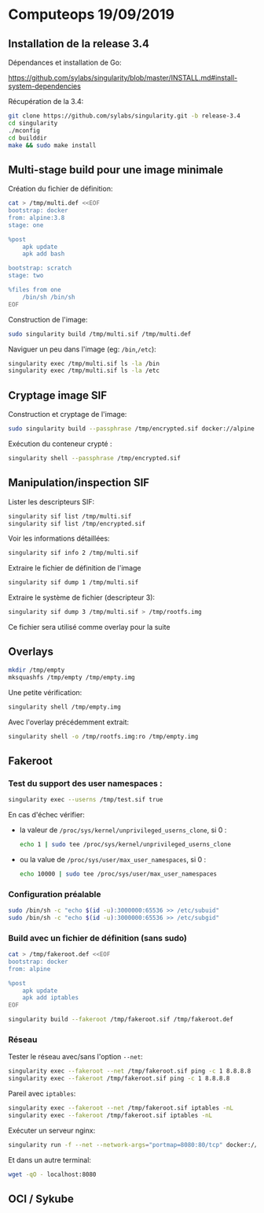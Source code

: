 # Computeops 19/09/2019

## Installation de la release 3.4

Dépendances et installation de Go:

https://github.com/sylabs/singularity/blob/master/INSTALL.md#install-system-dependencies

Récupération de la 3.4:

```bash
git clone https://github.com/sylabs/singularity.git -b release-3.4
cd singularity
./mconfig
cd builddir
make && sudo make install
```

## Multi-stage build pour une image minimale

Création du fichier de définition:

```bash
cat > /tmp/multi.def <<EOF
bootstrap: docker
from: alpine:3.8
stage: one

%post
    apk update
    apk add bash

bootstrap: scratch
stage: two

%files from one
    /bin/sh /bin/sh
EOF
```

Construction de l'image:

```bash
sudo singularity build /tmp/multi.sif /tmp/multi.def
```

Naviguer un peu dans l'image (eg: `/bin`,`/etc`):

```bash
singularity exec /tmp/multi.sif ls -la /bin
singularity exec /tmp/multi.sif ls -la /etc
```

## Cryptage image SIF

Construction et cryptage de l'image:

```bash
sudo singularity build --passphrase /tmp/encrypted.sif docker://alpine
```

Exécution du conteneur crypté :

```bash
singularity shell --passphrase /tmp/encrypted.sif
```

## Manipulation/inspection SIF

Lister les descripteurs SIF:

```bash
singularity sif list /tmp/multi.sif
singularity sif list /tmp/encrypted.sif
```

Voir les informations détaillées:

```bash
singularity sif info 2 /tmp/multi.sif
```

Extraire le fichier de définition de l'image

```bash
singularity sif dump 1 /tmp/multi.sif
```

Extraire le système de fichier (descripteur 3):

```bash
singularity sif dump 3 /tmp/multi.sif > /tmp/rootfs.img
```

Ce fichier sera utilisé comme overlay pour la suite

## Overlays

```bash
mkdir /tmp/empty
mksquashfs /tmp/empty /tmp/empty.img
```

Une petite vérification:

```bash
singularity shell /tmp/empty.img
```

Avec l'overlay précédemment extrait:

```bash
singularity shell -o /tmp/rootfs.img:ro /tmp/empty.img
```

## Fakeroot

### Test du support des user namespaces :

```bash
singularity exec --userns /tmp/test.sif true
```

En cas d'échec vérifier:

* la valeur de `/proc/sys/kernel/unprivileged_userns_clone`, si 0 :

  ```bash
  echo 1 | sudo tee /proc/sys/kernel/unprivileged_userns_clone
  ```

* ou la value de `/proc/sys/user/max_user_namespaces`, si 0 :

  ```bash
  echo 10000 | sudo tee /proc/sys/user/max_user_namespaces
  ```

### Configuration préalable

```bash
sudo /bin/sh -c "echo $(id -u):3000000:65536 >> /etc/subuid"
sudo /bin/sh -c "echo $(id -u):3000000:65536 >> /etc/subgid"
```

### Build avec un fichier de définition (sans sudo)

```bash
cat > /tmp/fakeroot.def <<EOF
bootstrap: docker
from: alpine

%post
    apk update
    apk add iptables
EOF
```

```bash
singularity build --fakeroot /tmp/fakeroot.sif /tmp/fakeroot.def
```

### Réseau

Tester le réseau avec/sans l'option `--net`:

```bash
singularity exec --fakeroot --net /tmp/fakeroot.sif ping -c 1 8.8.8.8
singularity exec --fakeroot /tmp/fakeroot.sif ping -c 1 8.8.8.8
```

Pareil avec `iptables`:

```bash
singularity exec --fakeroot --net /tmp/fakeroot.sif iptables -nL
singularity exec --fakeroot /tmp/fakeroot.sif iptables -nL
```

Exécuter un serveur nginx:

```bash
singularity run -f --net --network-args="portmap=8080:80/tcp" docker://nginx
```

Et dans un autre terminal:

```bash
wget -qO - localhost:8080
```

## OCI / Sykube